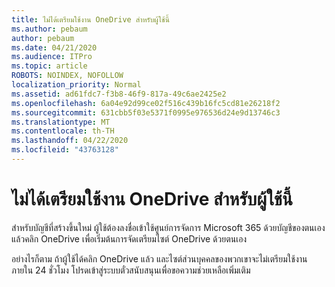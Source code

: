 ```yaml
---
title: ไม่ได้เตรียมใช้งาน OneDrive สําหรับผู้ใช้นี้
ms.author: pebaum
author: pebaum
ms.date: 04/21/2020
ms.audience: ITPro
ms.topic: article
ROBOTS: NOINDEX, NOFOLLOW
localization_priority: Normal
ms.assetid: ad61fdc7-f3b8-46f9-817a-49c6ae2425e2
ms.openlocfilehash: 6a04e92d99ce02f516c439b16fc5cd81e26218f2
ms.sourcegitcommit: 631cbb5f03e5371f0995e976536d24e9d13746c3
ms.translationtype: MT
ms.contentlocale: th-TH
ms.lasthandoff: 04/22/2020
ms.locfileid: "43763128"
---
```

# <a name="onedrive-is-not-provisioned-for-this-user"></a>ไม่ได้เตรียมใช้งาน OneDrive สําหรับผู้ใช้นี้

สําหรับบัญชีที่สร้างขึ้นใหม่ ผู้ใช้ต้องลงชื่อเข้าใช้ศูนย์การจัดการ Microsoft 365 ด้วยบัญชีของตนเอง แล้วคลิก OneDrive เพื่อเริ่มต้นการจัดเตรียมไซต์ OneDrive ด้วยตนเอง
  
อย่างไรก็ตาม ถ้าผู้ใช้ได้คลิก OneDrive แล้ว และไซต์ส่วนบุคคลของพวกเขาจะไม่เตรียมใช้งานภายใน 24 ชั่วโมง โปรดเข้าสู่ระบบตั๋วสนับสนุนเพื่อขอความช่วยเหลือเพิ่มเติม
  


